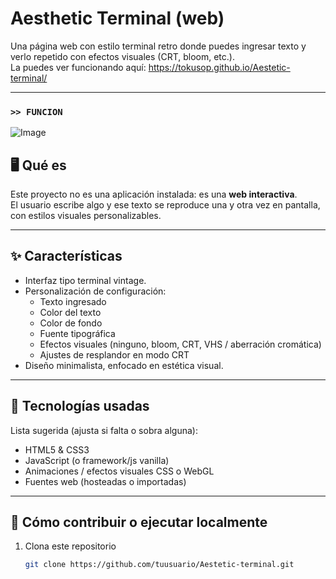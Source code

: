 # Aesthetic Terminal (web)

Una página web con estilo terminal retro donde puedes ingresar texto y verlo repetido con efectos visuales (CRT, bloom, etc.).  
La puedes ver funcionando aquí: https://tokusop.github.io/Aestetic-terminal/  

---
### `>> FUNCION`
![Image](https://github.com/user-attachments/assets/444c3e7f-3148-4b98-b037-c312819af60b)

## 🖥️ Qué es

Este proyecto no es una aplicación instalada: es una **web interactiva**.  
El usuario escribe algo y ese texto se reproduce una y otra vez en pantalla, con estilos visuales personalizables.

---

## ✨ Características

- Interfaz tipo terminal vintage.  
- Personalización de configuración:
  - Texto ingresado  
  - Color del texto  
  - Color de fondo  
  - Fuente tipográfica  
  - Efectos visuales (ninguno, bloom, CRT, VHS / aberración cromática)  
  - Ajustes de resplandor en modo CRT  
- Diseño minimalista, enfocado en estética visual.

---

## 🧰 Tecnologías usadas

Lista sugerida (ajusta si falta o sobra alguna):

- HTML5 & CSS3  
- JavaScript (o framework/js vanilla)  
- Animaciones / efectos visuales CSS o WebGL  
- Fuentes web (hosteadas o importadas)  

---

## 🚀 Cómo contribuir o ejecutar localmente

1. Clona este repositorio  
   ```bash
   git clone https://github.com/tuusuario/Aestetic-terminal.git
